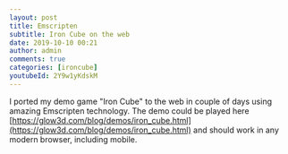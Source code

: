 ```yaml
---
layout: post
title: Emscripten
subtitle: Iron Cube on the web
date: 2019-10-10 00:21
author: admin
comments: true
categories: [ironcube]
youtubeId: 2Y9w1yKdskM
---
```

I ported my demo game "Iron Cube" to the web in couple of days using amazing Emscripten technology.
The demo could be played here [https://glow3d.com/blog/demos/iron_cube.html](https://glow3d.com/blog/demos/iron_cube.html) and should work in any modern browser, including mobile.







